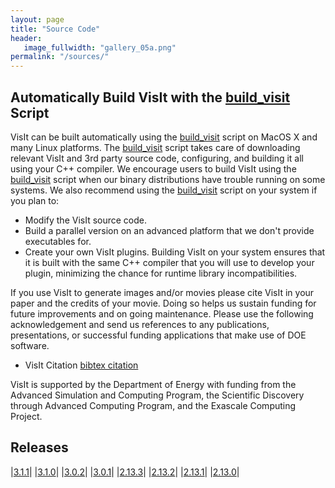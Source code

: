 ```yaml
---
layout: page
title: "Source Code"
header:
   image_fullwidth: "gallery_05a.png"
permalink: "/sources/"
---
```


## Automatically Build VisIt with the [build_visit](https://github.com/visit-dav/visit/releases/download/v3.1.1/build_visit3_1_1) Script

VisIt can be built automatically using the [build_visit](https://github.com/visit-dav/visit/releases/download/v3.1.1/build_visit3_1_1) script on MacOS X and many Linux platforms. The [build_visit](https://github.com/visit-dav/visit/releases/download/v3.1.1/build_visit3_1_1) script takes care of downloading relevant VisIt and 3rd party source code, configuring, and building it all using your C++ compiler. We encourage users to build VisIt using the [build_visit](https://github.com/visit-dav/visit/releases/download/v3.1.1/build_visit3_1_1) script when our binary distributions have trouble running on some systems. We also recommend using the [build_visit](https://github.com/visit-dav/visit/releases/download/v3.1.1/build_visit3_1_1) script on your system if you plan to:

* Modify the VisIt source code. 
* Build a parallel version on an advanced platform that we don't provide executables for.
* Create your own VisIt plugins. Building VisIt on your system ensures that it is built with the same C++ compiler that you will use to develop your plugin, minimizing the chance for runtime library incompatibilities.

If you use VisIt to generate images and/or movies please cite VisIt in your paper and the credits of your movie. Doing so helps us sustain funding for future improvements and on going maintenance. Please use the following acknowledgement and send us references to any publications, presentations, or successful funding applications that make use of DOE software.

* VisIt Citation [bibtex citation](visit-citation.md)

VisIt is supported by the Department of Energy with funding from the Advanced Simulation and Computing Program, the Scientific Discovery through Advanced Computing Program, and the Exascale Computing Project.

## Releases

|[3.1.1](https://github.com/visit-dav/visit/releases/tag/v3.1.1)|
|[3.1.0](https://github.com/visit-dav/visit/releases/tag/v3.1.0)|
|[3.0.2](https://github.com/visit-dav/visit/releases/tag/v3.0.2)|
|[3.0.1](https://github.com/visit-dav/visit/releases/tag/v3.0.1)|
|[2.13.3](https://github.com/visit-dav/visit/releases/tag/v2.13.3)|
|[2.13.2](https://github.com/visit-dav/visit/releases/tag/v2.13.2)|
|[2.13.1](https://github.com/visit-dav/visit/releases/tag/v2.13.1)|
|[2.13.0](https://github.com/visit-dav/visit/releases/tag/v2.13.0)|
